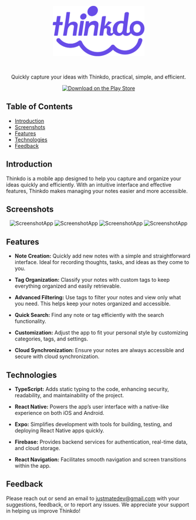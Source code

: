 <p align="center">
	<img alt="Thinkdo" title="Thinkdo" src="https://raw.githubusercontent.com/justmatedev/thinkdo/a9aff6cbcc5b0a7d32211f80316e2c6eda0184a4/src/assets/logo.svg" width="250"> 
</p>
<br/>
<p align="center">
  Quickly capture your ideas with Thinkdo, practical, simple, and efficient.
</p>

<p align="center">
  <a href="https://play.google.com/store/apps/details?id=com.justmate.thinkdo">
    <img alt="Download on the Play Store" title="Play Store" src="http://i.imgur.com/mtGRPuM.png" width="140">
  </a>
</p>

## Table of Contents

- [Introduction](#introduction)
- [Screenshots](#screenshots)
- [Features](#features)
- [Technologies](#technologies)
- [Feedback](#feedback)

## Introduction

Thinkdo is a mobile app designed to help you capture and organize your ideas quickly and efficiently. With an intuitive interface and effective features, Thinkdo makes managing your notes easier and more accessible.

## Screenshots

<p align="center">
	<img alt="ScreenshotApp" title="ScreenshotApp" src="https://play-lh.googleusercontent.com/qS3GHvRUT6-eK9aKYoP7iel7oe69ZIKsBkWfqsuK7FH_phwozEa0bwkBzDGQAPYIQ0I=w2560-h1440" width="200"> 
	<img alt="ScreenshotApp" title="ScreenshotApp" src="https://play-lh.googleusercontent.com/ZXdtb7Nucm0xgVFVj4W7l_V61nHbOt2fq8TsW7Li_k4R2RVvtBvLGrCm8FoAogH0yQ=w2560-h1440" width="200"> 
	<img alt="ScreenshotApp" title="ScreenshotApp" src="https://play-lh.googleusercontent.com/SPJRTZxA7L7w2xGu-IYtm0XMNcDGwkZoTTRCM7ZYt_tOXbAbFJwbNRxYC0YTbBRUi52r=w2560-h1440" width="200"> 
	<img alt="ScreenshotApp" title="ScreenshotApp" src="https://play-lh.googleusercontent.com/6aMITqZ8CQgM5-O-kKZ-ImN2qMxLuyPar38hpK2hkhefRSa0t83ErxXh9cHZrHRn6Q=w2560-h1440" width="200"> 
</p>

## Features

- **Note Creation:** Quickly add new notes with a simple and straightforward interface. Ideal for recording thoughts, tasks, and ideas as they come to you.

- **Tag Organization:** Classify your notes with custom tags to keep everything organized and easily retrievable.

- **Advanced Filtering:** Use tags to filter your notes and view only what you need. This helps keep your notes organized and accessible.

- **Quick Search:** Find any note or tag efficiently with the search functionality.

- **Customization:** Adjust the app to fit your personal style by customizing categories, tags, and settings.
- **Cloud Synchronization:** Ensure your notes are always accessible and secure with cloud synchronization.

## Technologies

- **TypeScript:** Adds static typing to the code, enhancing security, readability, and maintainability of the project.

- **React Native:** Powers the app’s user interface with a native-like experience on both iOS and Android.

- **Expo:** Simplifies development with tools for building, testing, and deploying React Native apps quickly.

- **Firebase:** Provides backend services for authentication, real-time data, and cloud storage.

- **React Navigation:** Facilitates smooth navigation and screen transitions within the app.

## Feedback

Please reach out or send an email to justmatedev@gmail.com with your suggestions, feedback, or to report any issues. We appreciate your support in helping us improve Thinkdo!
